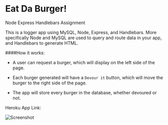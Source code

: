# Eat Da Burger! 
Node Express Handlebars Assignment

This is a logger app using MySQL, Node, Express, and Handlebars.  More specifically Node and MySQL are used to query and route data in your app, and Handlebars to generate HTML.

####How it works:

* A user can request a burger, which will display on the left side of the page.  

* Each burger generated will have a `Devour it` button, which will move the burger to the right side of the page.

* The app will store every burger in the database, whether devoured or not.

Heroku App Link: 

![Screenshot](burgergif.gif)

